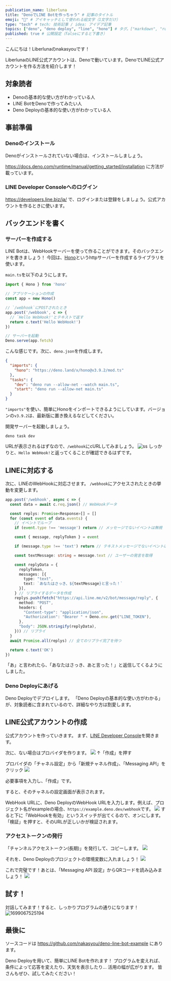 ```yaml
---
publication_name: liberluna
title: "DenoでLINE Botを作っちゃう" # 記事のタイトル
emoji: "💬" # アイキャッチとして使われる絵文字（1文字だけ）
type: "tech" # tech: 技術記事 / idea: アイデア記事
topics: ["deno", "deno deploy", "line", "hono"] # タグ。["markdown", "rust", "aws"]のように指定する
published: true # 公開設定（falseにすると下書き）
---
```

こんにちは！Liberlunaのnakasyouです！

LiberlunaのLINE公式アカウントは、Denoで動いています。DenoでLINE公式アカウントを作る方法を紹介します！

## 対象読者
- Denoの基本的な使い方がわかっている人
- LINE BotをDenoで作ってみたい人
- Deno Deployの基本的な使い方がわかっている人

## 事前準備
### Denoのインストール
Denoがインストールされていない場合は、インストールしましょう。

https://docs.deno.com/runtime/manual/getting_started/installation
に方法が載っています。

### LINE Developer Consoleへのログイン
https://developers.line.biz/ja/
で、ログインまたは登録をしましょう。公式アカウントを作るときに使います。

## バックエンドを書く
### サーバーを作成する
LINE Botは、WebHookサーバーを使って作ることができます。そのバックエンドを書きましょう！
今回は、[Hono](https://hono.dev)というhttpサーバーを作成するライブラリを使います。

`main.ts`を以下のようにします。
```ts
import { Hono } from 'hono'

// アプリケーションの作成
const app = new Hono()

// `/webhook`にPOSTされたとき
app.post('/webbook', c => {
  // `Hello WebHook!'とテキストで返す
  return c.text('Hello WebHook!')
})

// サーバーを起動
Deno.serve(app.fetch)
```
こんな感じです。次に、`deno.json`を作成します。
```json
{
  "imports": {
    "hono": "https://deno.land/x/hono@v3.9.2/mod.ts"
  },
  "tasks": {
    "dev": "deno run --allow-net --watch main.ts",
    "start": "deno run --allow-net main.ts"
  }
}
```
`"imports"`を使い、簡単にHonoをインポートできるようにしています。バージョンの`v3.9.2`は、最新版に置き換えるなどしてください。

開発サーバーを起動しましょう。
```shell
deno task dev
```

URLが表示されるはずなので、`/webhook`にcURLしてみましょう。
![ss](https://github.com/nakasyou/zenn-content/assets/79000684/6baa7686-e7f6-4f36-9c3c-14c70796d717)
しっかりと、`Hello WebHook!`と返ってくることが確認できるはずです。

## LINEに対応する
次に、LINEのWebHookに対応させます。
`/webhook`にアクセスされたときの挙動を変更します。

```ts
app.post('/webhook', async c => {
  const data = await c.req.json() // WebHookデータ

  const replys: Promise<Response>[] = []
  for (const event of data.events) {
    // イベントでループ
    if (event.type !== 'message') return // メッセージでないイベントは無視

    const { message, replyToken } = event

    if (message.type !== 'text') return // テキストメッセージでないイベントは無視

    const textMessage: string = message.text // ユーザーの発言を取得

    const replyData = {
      replyToken,
      messages: [{
        type: "text",
        text: `あなたはさっき、${textMessage}と言った！`
      }],
    } // リプライするデータを作成
    replys.push(fetch("https://api.line.me/v2/bot/message/reply", {
      method: "POST",
      headers: {
        "Content-type": "application/json",
        "Authorization": "Bearer " + Deno.env.get("LINE_TOKEN"),
      },
      "body": JSON.stringify(replyData),
    })) // リプライ
  }
  await Promise.all(replys) // 全てのリプライ完了を待つ

  return c.text('OK')
})
```
「あ」と言われたら、「あなたはさっき、あと言った！」と返信してくるようにしました。
### Deno Deployにあげる
Deno Deployでデプロイします。
「Deno Deployの基本的な使い方がわかる」が、対象読者に含まれているので、詳細なやり方は割愛します。

## LINE公式アカウントの作成
公式アカウントを作っていきます。
まず、[LINE Developer Console](https://developers.line.biz/console)を開きます。

次に、ない場合はプロバイダを作ります。
![](https://github.com/nakasyou/zenn-content/assets/79000684/7caefc6e-fdd9-4c73-8796-ec9d4f2f7f64)
↑「作成」を押す

プロバイダの「チャネル設定」から「新規チャネル作成」、「Messaging API」をクリック
![](https://github.com/nakasyou/zenn-content/assets/79000684/a758f5de-e68e-41b2-812c-081434dd77f7)

必要事項を入力し、「作成」です。

すると、そのチャネルの設定画面が表示されます。

WebHook URLに、Deno DeployのWebHook URLを入力します。例えば、プロジェクト名がexampleの場合、`https://example.deno.dev/webhook`です。
![](https://github.com/nakasyou/zenn-content/assets/79000684/ccc0e1f5-38e1-4b06-ba85-81aba881b59d)
すると下に「WebHookを有効」というスイッチが出てくるので、オンにします。
「検証」を押すと、そのURLが正しいかが検証されます。

### アクセストークンの発行
「チャンネルアクセストークン(長期)」を発行して、コピーします。
![](https://github.com/nakasyou/zenn-content/assets/79000684/49416242-bc32-42c5-9215-eb16ec147621)

それを、Deno Deployのプロジェクトの環境変数に入れましょう！
![](https://github.com/nakasyou/zenn-content/assets/79000684/b699f89d-59ec-4918-b92b-5aa929984586)

これで完璧です！あとは、「Messaging API 設定」からQRコードを読み込みましょう！
![](https://github.com/nakasyou/zenn-content/assets/79000684/7c455c81-0cc5-4d1b-9f22-3c078cb11439)

## 試す！
対話してみます！すると、しっかりプログラムの通りになります！
![1699067525194](https://github.com/nakasyou/zenn-content/assets/79000684/91e801ae-e37a-44b3-89d9-e0ccfde9abba)

## 最後に
ソースコードは
https://github.com/nakasyou/deno-line-bot-example
にあります。

Deno Deployを用いて、簡単にLINE Botを作れます！
プログラムを変えれば、条件によって応答を変えたり、天気を表示したり... 活用の幅が広がります。
皆さんもぜひ、試してみたください！


